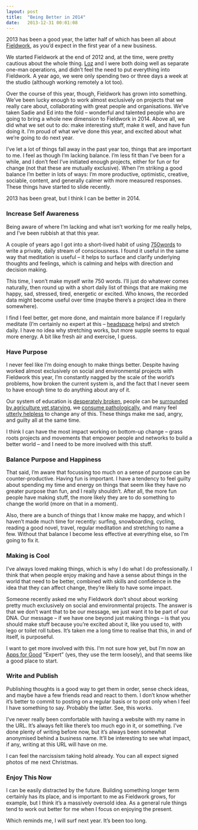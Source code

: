 ```yaml
---
layout: post
title:  "Being Better in 2014"
date:   2013-12-31 00:01:08
---
```


2013 has been a good year, the latter half of which has been all about [Fieldwork](http://madebyfieldwork.com), as you’d expect in the first year of a new business.

We started Fieldwork at the end of 2012 and, at the time, were pretty cautious about the whole thing. [Loz](http://www.becausestudio.co.uk/) and I were both doing well as separate one-man operations, and didn’t feel the need to put everything into Fieldwork. A year ago, we were only spending two or three days a week at the studio (although working remotely a lot too). 

Over the course of this year, though, Fieldwork has grown into something. We’ve been lucky enough to work almost exclusively on projects that we really care about, collaborating with great people and organisations. We’ve taken Sadie and Ed into the fold – wonderful and talented people who are going to bring a whole new dimension to Fieldwork in 2014. Above all, we did what we set out to do: make interesting stuff, make it well, and have fun doing it. I’m proud of what we’ve done this year, and excited about what we’re going to do next year.

I’ve let a lot of things fall away in the past year too, things that are important to me. I feel as though I’m lacking balance. I’m less fit than I’ve been for a while, and I don’t feel I’ve initiated enough projects, either for fun or for change (not that these are mutually exclusive). When I’m striking a good balance I’m better in lots of ways: I’m more productive, optimistic, creative, sociable, content, and generally calmer with more measured responses. These things have started to slide recently.

2013 has been great, but I think I can be better in 2014. 

### Increase Self Awareness

Being aware of where I’m lacking and what isn’t working for me really helps, and I’ve been rubbish at that this year.

A couple of years ago I got into a short-lived habit of using [750words](http://750words.com/) to write a private, daily stream of consciousness. I found it useful in the same way that meditation is useful – it helps to surface and clarify underlying thoughts and feelings, which is calming and helps with direction and decision making.

This time, I won’t make myself write 750 words. I’ll just do whatever comes naturally, then round up with a short daily list of things that are making me happy, sad, stressed, tired, energetic or excited. Who knows, the recorded data might become useful over time (maybe there’s a project idea in there somewhere).

I find I feel better, get more done, and maintain more balance if I regularly meditate (I’m certainly no expert at this – [headspace](http://www.getsomeheadspace.com/) helps) and stretch daily. I have no idea why stretching works, but more supple seems to equal more energy. A bit like fresh air and exercise, I guess.

### Have Purpose

I never feel like I’m doing enough to make things better. Despite having worked almost exclusively on social and environmental projects with Fieldwork this year, I’m constantly nagged by the scale of the world’s problems, how broken the current system is, and the fact that I never seem to have enough time to do anything about any of it.

Our system of education is [desperately broken](http://www.thersa.org/events/video/archive/sir-ken-robinson), 
people can be [surrounded by agriculture yet starving](http://www.theguardian.com/society/patrick-butler-cuts-blog/2013/nov/20/rural-food-poverty-nearest-foodbank-20-miles-away), we [consume pathologically](http://www.monbiot.com/2012/12/10/the-gift-of-death/), and many feel [utterly helpless](http://www.theguardian.com/politics/2013/dec/26/fury-mps-not-voting-poll) to change any of this. These things make me sad, angry, and guilty all at the same time. 

I think I can have the most impact working on bottom-up change – grass roots projects and movements that empower people and networks to build a better world – and I need to be more involved with this stuff.

### Balance Purpose and Happiness

That said, I’m aware that focussing too much on a sense of purpose can be counter-productive. Having fun is important. I have a tendency to feel guilty about spending my time and energy on things that seem like they have no greater purpose than fun, and I really shouldn’t. After all, the more fun people have making stuff, the more likely they are to do something to change the world (more on that in a moment). 

Also, there are a bunch of things that I know make me happy, and which I haven’t made much time for recently: surfing, snowboarding, cycling, reading a good novel, travel, regular meditation and stretching to name a few. Without that balance I become less effective at everything else, so I’m going to fix it.

### Making is Cool

I’ve always loved making things, which is why I do what I do professionally. I think that when people enjoy making and have a sense about things in the world that need to be better, combined with skills and confidence in the idea that they can affect change, they’re likely to have some impact. 

Someone recently asked me why Fieldwork don’t shout about working pretty much exclusively on social and environmental projects. The answer is that we don’t want that to be our message, we just want it to be part of our DNA. Our message – if we have one beyond just making things – is that you should make stuff because you’re excited about it, like you used to, with lego or toilet roll tubes. It’s taken me a long time to realise that this, in and of itself, is purposeful.

I want to get more involved with this. I’m not sure how yet, but I’m now an [Apps for Good](http://www.appsforgood.org/) “Expert” (yes, they use the term loosely), and that seems like a good place to start.

### Write and Publish

Publishing thoughts is a good way to get them in order, sense check ideas, and maybe have a few friends read and react to them. I don’t know whether it’s better to commit to posting on a regular basis or to post only when I feel I have something to say. Probably the latter. See, this works.

I’ve never really been comfortable with having a website with my name in the URL. It’s always felt like there’s too much ego in it, or something. I’ve done plenty of writing before now, but it’s always been somewhat anonymised behind a business name. It’ll be interesting to see what impact, if any, writing at this URL will have on me.

I can feel the narcissism taking hold already. You can all expect signed photos of me next Christmas.

### Enjoy This Now

I can be easily distracted by the future. Building something longer term certainly has its place, and is important to me as Fieldwork grows, for example, but I think it’s a massively oversold idea. As a general rule things tend to work out better for me when I focus on enjoying the present.

Which reminds me, I will surf next year. It’s been too long.





